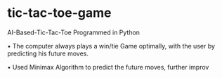 # tic-tac-toe-game
AI-Based-Tic-Tac-Toe
Programmed in Python

• The computer always plays a win/tie Game optimally, with the user by predicting his future moves.

• Used Minimax Algorithm to predict the future moves, further improv
